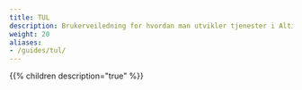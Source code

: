 ```yaml
---
title: TUL
description: Brukerveiledning for hvordan man utvikler tjenester i Altinn ved bruk av TUL (tjenesteutviklingsløsningen).
weight: 20
aliases:
- /guides/tul/
---
```


{{% children description="true" %}}
